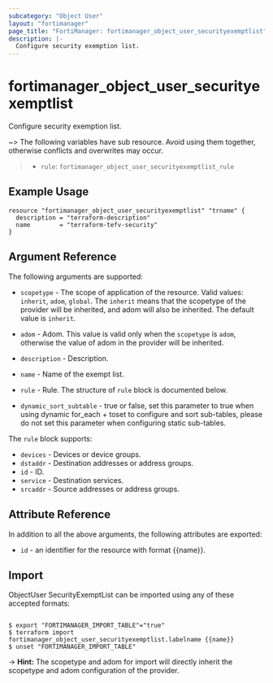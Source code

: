 ```yaml
---
subcategory: "Object User"
layout: "fortimanager"
page_title: "FortiManager: fortimanager_object_user_securityexemptlist"
description: |-
  Configure security exemption list.
---
```


# fortimanager_object_user_securityexemptlist
Configure security exemption list.

~> The following variables have sub resource. Avoid using them together, otherwise conflicts and overwrites may occur.
>- `rule`: `fortimanager_object_user_securityexemptlist_rule`



## Example Usage

```hcl
resource "fortimanager_object_user_securityexemptlist" "trname" {
  description = "terraform-description"
  name        = "terraform-tefv-security"
}
```

## Argument Reference


The following arguments are supported:

* `scopetype` - The scope of application of the resource. Valid values: `inherit`, `adom`, `global`. The `inherit` means that the scopetype of the provider will be inherited, and adom will also be inherited. The default value is `inherit`.
* `adom` - Adom. This value is valid only when the `scopetype` is `adom`, otherwise the value of adom in the provider will be inherited.

* `description` - Description.
* `name` - Name of the exempt list.
* `rule` - Rule. The structure of `rule` block is documented below.
* `dynamic_sort_subtable` - true or false, set this parameter to true when using dynamic for_each + toset to configure and sort sub-tables, please do not set this parameter when configuring static sub-tables.

The `rule` block supports:

* `devices` - Devices or device groups.
* `dstaddr` - Destination addresses or address groups.
* `id` - ID.
* `service` - Destination services.
* `srcaddr` - Source addresses or address groups.


## Attribute Reference

In addition to all the above arguments, the following attributes are exported:
* `id` - an identifier for the resource with format {{name}}.

## Import

ObjectUser SecurityExemptList can be imported using any of these accepted formats:
```

$ export "FORTIMANAGER_IMPORT_TABLE"="true"
$ terraform import fortimanager_object_user_securityexemptlist.labelname {{name}}
$ unset "FORTIMANAGER_IMPORT_TABLE"
```
-> **Hint:** The scopetype and adom for import will directly inherit the scopetype and adom configuration of the provider.
